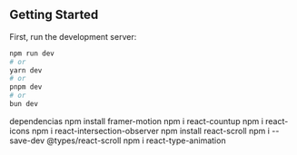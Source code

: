 

## Getting Started

First, run the development server:

```bash
npm run dev
# or
yarn dev
# or
pnpm dev
# or
bun dev
```

dependencias 
npm install framer-motion
npm i react-countup
npm i react-icons
npm i react-intersection-observer
npm install react-scroll
npm i --save-dev @types/react-scroll
npm i react-type-animation